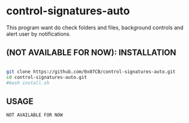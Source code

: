 # control-signatures-auto
This program want do check folders and files, background controls and alert user by notifications.


## (NOT AVAILABLE FOR NOW): INSTALLATION

```bash

git clone https://github.com/0x07CB/control-signatures-auto.git
cd control-signatures-auto.git
#bash install.sh

```
## USAGE

```
NOT AVAILABLE FOR NOW

```
